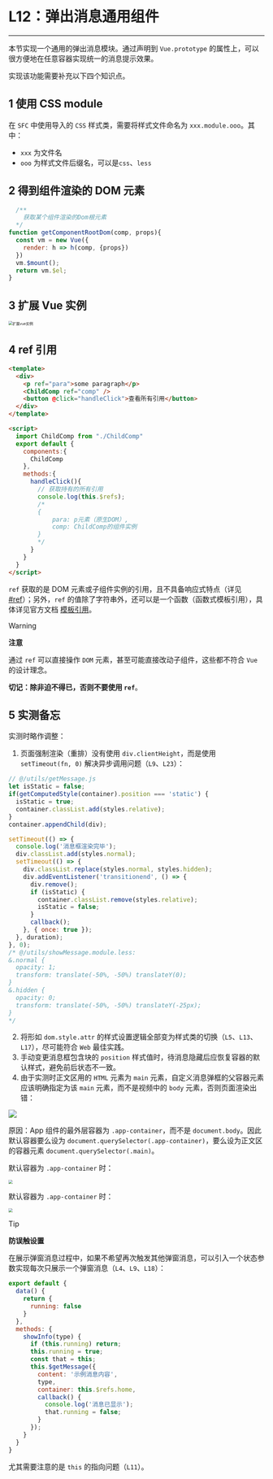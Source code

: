 

# L12：弹出消息通用组件

---

本节实现一个通用的弹出消息模块。通过声明到 `Vue.prototype` 的属性上，可以很方便地在任意容器实现统一的消息提示效果。

实现该功能需要补充以下四个知识点。



## 1 使用 CSS module

在 `SFC` 中使用导入的 `CSS` 样式类，需要将样式文件命名为 `xxx.module.ooo`。其中：

- `xxx` 为文件名
- `ooo` 为样式文件后缀名，可以是`css`、`less`



## 2 得到组件渲染的 DOM 元素

```js
  /**
    获取某个组件渲染的Dom根元素
  */
function getComponentRootDom(comp, props){
  const vm = new Vue({
    render: h => h(comp, {props})
  })
  vm.$mount();
  return vm.$el;
}
```



## 3 扩展 Vue 实例

<img src="../assets/12.1.png" alt="扩展vue实例" style="zoom:50%;" />

## 4 ref 引用

```html
<template>
  <div>
    <p ref="para">some paragraph</p>
    <ChildComp ref="comp" />
    <button @click="handleClick">查看所有引用</button>
  </div>
</template>

<script>
  import ChildComp from "./ChildComp"
  export default {
    components:{
      ChildComp
    },
    methods:{
      handleClick(){
        // 获取持有的所有引用
        console.log(this.$refs);
        /*
        {
        	para: p元素（原生DOM）,
        	comp: ChildComp的组件实例
        }
        */
      }
    }
  }
</script>
```

`ref` 获取的是 DOM 元素或子组件实例的引用，且不具备响应式特点（详见 [#ref](https://cn.vuejs.org/api/built-in-special-attributes.html#ref)）；另外，`ref` 的值除了字符串外，还可以是一个函数（函数式模板引用），具体详见官方文档 [模板引用](https://cn.vuejs.org/guide/essentials/template-refs.html#template-refs)。



> [!warning]
>
> **注意**
>
> 通过 `ref` 可以直接操作 `DOM` 元素，甚至可能直接改动子组件，这些都不符合 `Vue` 的设计理念。
>
> **切记：除非迫不得已，否则不要使用 `ref`**。



## 5 实测备忘

实测时略作调整：

1. 页面强制渲染（重排）没有使用 `div.clientHeight`，而是使用 `setTimeout(fn, 0)` 解决异步调用问题（`L9`、`L23`）：

```js
// @/utils/getMessage.js
let isStatic = false;
if(getComputedStyle(container).position === 'static') {
  isStatic = true;
  container.classList.add(styles.relative);
}
container.appendChild(div);

setTimeout(() => {
  console.log('消息框渲染完毕');
  div.classList.add(styles.normal);
  setTimeout(() => {
    div.classList.replace(styles.normal, styles.hidden);
    div.addEventListener('transitionend', () => {
      div.remove();
      if (isStatic) {
        container.classList.remove(styles.relative);
        isStatic = false;
      }
      callback();
    }, { once: true });
  }, duration);
}, 0);
/* @/utils/showMessage.module.less:
&.normal {
  opacity: 1;
  transform: translate(-50%, -50%) translateY(0);
}
&.hidden {
  opacity: 0;
  transform: translate(-50%, -50%) translateY(-25px);
}
*/
```

2. 将形如 `dom.style.attr` 的样式设置逻辑全部变为样式类的切换（`L5`、`L13`、`L17`），尽可能符合 `Web` 最佳实践。
3. 手动变更消息框包含块的 `position` 样式值时，待消息隐藏后应恢复容器的默认样式，避免前后状态不一致。
4. 由于实测时正文区用的 `HTML` 元素为 `main` 元素，自定义消息弹框的父容器元素应该明确指定为该 `main` 元素，而不是视频中的 `body` 元素，否则页面渲染出错：

![](../assets/12.2.png)

原因：App 组件的最外层容器为 `.app-container`，而不是 `document.body`。因此默认容器要么设为 `document.querySelector(.app-container)`，要么设为正文区的容器元素 `document.querySelector(.main)`。

默认容器为 `.app-container` 时：

<img src="../assets/12.3.png" style="zoom:50%;" />

默认容器为 `.app-container` 时：

<img src="../assets/12.4.png" style="zoom:50%;" />

> [!tip]
>
> **防误触设置**
>
> 在展示弹窗消息过程中，如果不希望再次触发其他弹窗消息，可以引入一个状态参数实现每次只展示一个弹窗消息（`L4`、`L9`、`L18`）：
>
> ```js
> export default {
>   data() {
>     return {
>       running: false
>     }
>   },
>   methods: {
>     showInfo(type) {
>       if (this.running) return;
>       this.running = true;
>       const that = this;
>       this.$getMessage({
>         content: '示例消息内容',
>         type,
>         container: this.$refs.home,
>         callback() {
>           console.log('消息已显示');
>           that.running = false;
>         }
>       });
>     }
>   }
> }
> ```
>
> 尤其需要注意的是 `this` 的指向问题（`L11`）。
